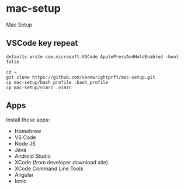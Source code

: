# mac-setup
Mac Setup

## VSCode key repeat
```
defaults write com.microsoft.VSCode ApplePressAndHoldEnabled -bool false
```

```
cd ~
git clone https://github.com/seanwrightprft/mac-setup.git
cp mac-setup/bash_profile .bash_profile
cp mac-setup/vimrc .vimrc
```

## Apps

Install these apps:

  * Homebrew
  * VS Code
  * Node JS
  * Java
  * Android Studio
  * XCode (from developer download site)
  * XCode Command Line Tools
  * Angular
  * Ionic
